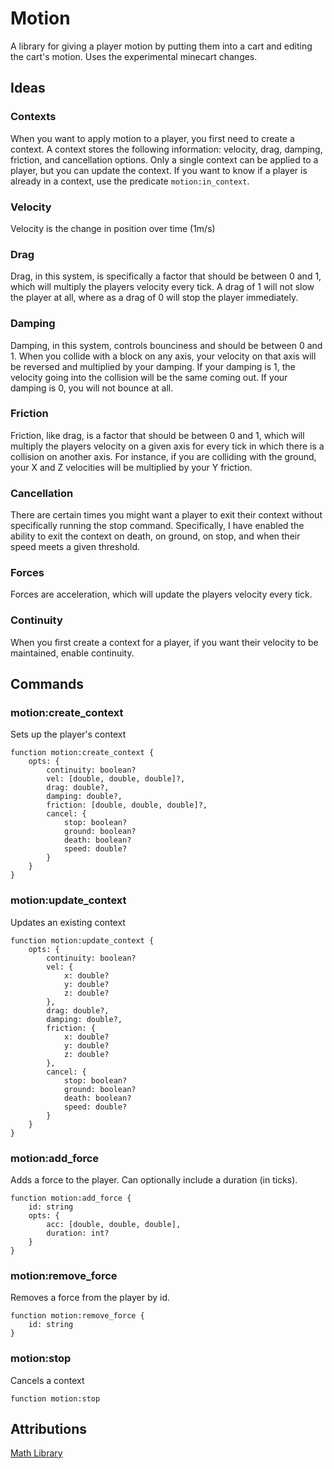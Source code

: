 # Motion

A library for giving a player motion by putting them into a cart and editing the cart's motion. Uses the experimental minecart changes.

## Ideas

### Contexts

When you want to apply motion to a player, you first need to create a context. A context stores the following information: velocity, drag, damping, friction, and cancellation options. Only a single context can be applied to a player, but you can update the context. If you want to know if a player is already in a context, use the predicate `motion:in_context`.

### Velocity

Velocity is the change in position over time (1m/s)

### Drag

Drag, in this system, is specifically a factor that should be between 0 and 1, which will multiply the players velocity every tick. A drag of 1 will not slow the player at all, where as a drag of 0 will stop the player immediately.

### Damping

Damping, in this system, controls bounciness and should be between 0 and 1. When you collide with a block on any axis, your velocity on that axis will be reversed and multiplied by your damping. If your damping is 1, the velocity going into the collision will be the same coming out. If your damping is 0, you will not bounce at all.

### Friction

Friction, like drag, is a factor that should be between 0 and 1, which will multiply the players velocity on a given axis for every tick in which there is a collision on another axis. For instance, if you are colliding with the ground, your X and Z velocities will be multiplied by your Y friction.

### Cancellation

There are certain times you might want a player to exit their context without specifically running the stop command. Specifically, I have enabled the ability to exit the context on death, on ground, on stop, and when their speed meets a given threshold.

### Forces

Forces are acceleration, which will update the players velocity every tick.

### Continuity

When you first create a context for a player, if you want their velocity to be maintained, enable continuity.

## Commands

### motion:create_context

Sets up the player's context

```
function motion:create_context {
    opts: {
        continuity: boolean?
        vel: [double, double, double]?,
        drag: double?,
        damping: double?,
        friction: [double, double, double]?,
        cancel: {
            stop: boolean?
            ground: boolean?
            death: boolean?
            speed: double?
        }
    }
}
```

### motion:update_context

Updates an existing context 

```
function motion:update_context {
    opts: {
        continuity: boolean?
        vel: {
            x: double?
            y: double?
            z: double?
        },
        drag: double?,
        damping: double?,
        friction: {
            x: double?
            y: double?
            z: double?
        },
        cancel: {
            stop: boolean?
            ground: boolean?
            death: boolean?
            speed: double?
        }
    }
}
```

### motion:add_force

Adds a force to the player. Can optionally include a duration (in ticks).

```
function motion:add_force {
    id: string
    opts: {
        acc: [double, double, double],
        duration: int?
    }
}
```

### motion:remove_force

Removes a force from the player by id.

```
function motion:remove_force {
    id: string
}
```

### motion:stop

Cancels a context

```
function motion:stop
```

## Attributions

[Math Library](https://github.com/gibbsly/gm)